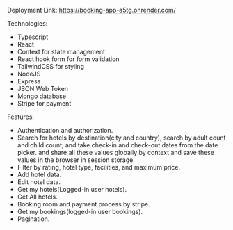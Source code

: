 Deployment Link: https://booking-app-a5tg.onrender.com/

Technologies:
- Typescript
- React
- Context for state management
- React hook form for form validation
- TailwindCSS for styling
- NodeJS
- Express
- JSON Web Token
- Mongo database
- Stripe for payment

Features: 
- Authentication and authorization.
- Search for hotels by destination(city and country), search by adult count and child count, and take check-in and check-out dates from the date picker.
and share all these values globally by context and save these values in the browser in session storage.
- Filter by rating, hotel type, facilities, and maximum price.
- Add hotel data.
- Edit hotel data.
- Get my hotels(Logged-in user hotels).
- Get All hotels.
- Booking room and payment process by stripe.
- Get my bookings(logged-in user bookings).
- Pagination.
